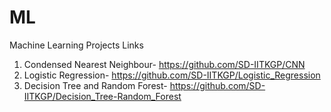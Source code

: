 # ML
Machine Learning Projects Links
1. Condensed Nearest Neighbour- https://github.com/SD-IITKGP/CNN
2. Logistic Regression- https://github.com/SD-IITKGP/Logistic_Regression
3. Decision Tree and Random Forest- https://github.com/SD-IITKGP/Decision_Tree-Random_Forest
